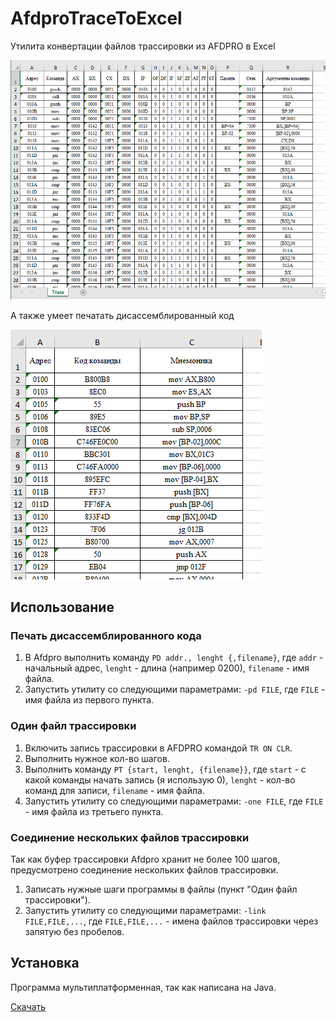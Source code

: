 # AfdproTraceToExcel
Утилита конвертации файлов трассировки из AFDPRO в Excel

![AfdproTraceToExcel result](/assets/result_pic.png "AfdproTraceToExcel result")

А также умеет печатать дисассемблированный код

![AfdproTraceToExcel result2](/assets/result_pic2.png "AfdproTraceToExcel result2")
## Использование
### Печать дисассемблированного кода
1. В Afdpro выполнить команду `PD addr., lenght {,filename}`, где `addr` - начальный адрес, `lenght` - длина (например 0200), `filename` - имя файла.
2. Запустить утилиту со следующими параметрами: `-pd FILE`, где `FILE` - имя файла из первого пункта.
### Один файл трассировки
1. Включить запись трассировки в AFDPRO командой `TR ON CLR`.
2. Выполнить нужное кол-во шагов.
3. Выполнить команду `PT {start, lenght, {filename}}`, где `start` - с какой команды начать запись (я использую 0), `lenght` - кол-во команд для записи, `filename` - имя файла.
4. Запустить утилиту со следующими параметрами: `-one FILE`, где `FILE` - имя файла из третьего пункта.
### Соединение нескольких файлов трассировки
Так как буфер трассировки Afdpro хранит не более 100 шагов, предусмотрено соединение нескольких файлов трассировки.
1. Записать нужные шаги программы в файлы (пункт "Один файл трассировки").
2. Запустить утилиту со следующими параметрами: `-link FILE,FILE,...`, где `FILE,FILE,...` - имена файлов трассировки через запятую без пробелов.
## Установка
Программа мультиплатформенная, так как написана на Java.

[Скачать](../../releases)
